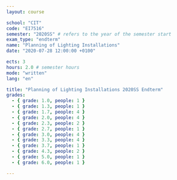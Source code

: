 ```yaml
---
layout: course

school: "CIT"
code: "EI7516"
semester: "2020SS" # refers to the year of the semester start
exam_type: "endterm"
name: "Planning of Lighting Installations"
date: "2020-07-28 12:00:00 +0100"

ects: 3
hours: 2.0 # semester hours
mode: "written"
lang: "en"

title: "Planning of Lighting Installations 2020SS Endterm"
grades:
  - { grade: 1.0, people: 1 }
  - { grade: 1.3, people: 1 }
  - { grade: 1.7, people: 4 }
  - { grade: 2.0, people: 4 }
  - { grade: 2.3, people: 2 }
  - { grade: 2.7, people: 1 }
  - { grade: 3.0, people: 4 }
  - { grade: 3.3, people: 4 }
  - { grade: 3.7, people: 1 }
  - { grade: 4.3, people: 2 }
  - { grade: 5.0, people: 1 }
  - { grade: 6.0, people: 1 }

---
```



